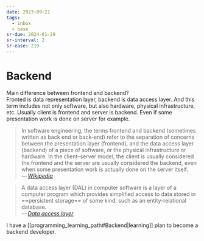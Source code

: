 ```yaml
---
date: 2023-09-21
tags:
  - inbox
  - base
sr-due: 2024-01-29
sr-interval: 2
sr-ease: 219
---
```


# Backend

Main difference between frontend and backend?
&#10;<br>
Fronted is data representation layer, backend is data access layer. And
this term includes not only software, but also hardware, physical
infrastructure, etc. Usually client is frontend and server is backend. Even
if some presentation work is done on server for example.
> In software engineering, the terms frontend and backend (sometimes
> written as back end or back-end) refer to the separation of concerns
> between the presentation layer (frontend), and the data access layer
> (backend) of a piece of software, or the physical infrastructure or
> hardware. In the client–server model, the client is usually considered
> the frontend and the server are usually considered the backend, even when
> some presentation work is actually done on the server itself.\
> — <cite>[Wikipedia](https://en.wikipedia.org/wiki/Frontend_and_backend)</cite>

> A data access layer (DAL) in computer software is a layer of a computer
> program which provides simplified access to data stored in
> ==persistent storage== of some kind, such as an entity-relational database.\
> — <cite>[Data access layer](https://en.wikipedia.org/wiki/Data_access_layer)</cite>

I have a [[programming_learning_path#Backend|learning]]
plan to become a backend developer.
